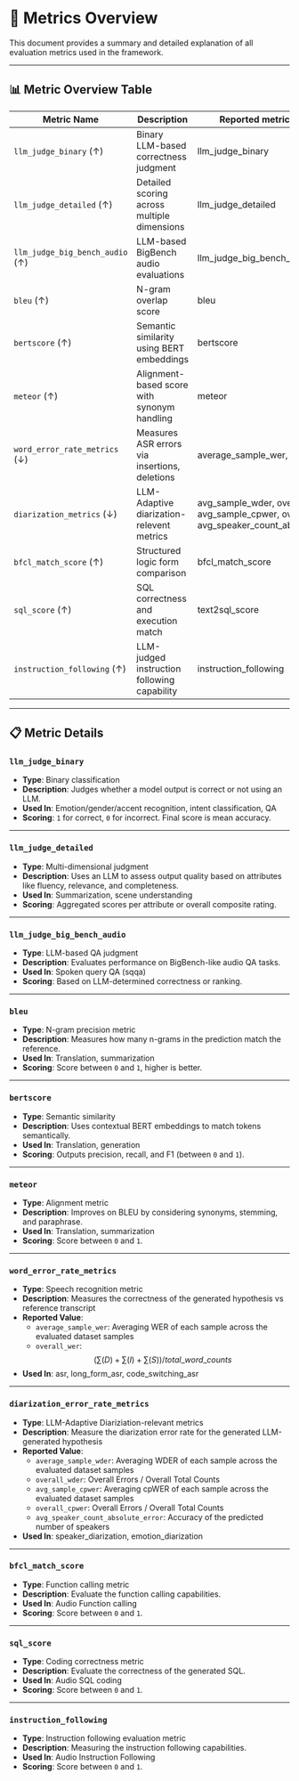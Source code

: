 # 📏 Metrics Overview

This document provides a summary and detailed explanation of all evaluation metrics used in the framework.

---

## 📊 Metric Overview Table

| Metric Name                | Description                                      | Reported metric values                                |
|---------------------------|--------------------------------------------------|-----------------------------------------------|
| `llm_judge_binary` (&uarr;)        | Binary LLM-based correctness judgment            | llm_judge_binary                 |
| `llm_judge_detailed` (&uarr;)      | Detailed scoring across multiple dimensions      | llm_judge_detailed            |
| `llm_judge_big_bench_audio` (&uarr;) | LLM-based BigBench audio evaluations           | llm_judge_big_bench_audio                                      |
| `bleu` (&uarr;)                    | N-gram overlap score                             | bleu                    |
| `bertscore` (&uarr;)               | Semantic similarity using BERT embeddings        | bertscore                       |
| `meteor` (&uarr;)                  | Alignment-based score with synonym handling      | meteor                    |
| `word_error_rate_metrics` (&darr;) | Measures ASR errors via insertions, deletions    | average_sample_wer, overall_wer                            |
| `diarization_metrics` (&darr;)     | LLM-Adaptive diarization-relevent metrics    | avg_sample_wder, overall_wder, avg_sample_cpwer, overall_cpwer, avg_speaker_count_absolute_error                           |
| `bfcl_match_score` (&uarr;)        | Structured logic form comparison                 | bfcl_match_score                          |
| `sql_score` (&uarr;)               | SQL correctness and execution match              | text2sql_score                                 |
| `instruction_following` (&uarr;)   | LLM-judged instruction following capability                 | instruction_following              |

---

## 📋 Metric Details

### `llm_judge_binary`
- **Type**: Binary classification
- **Description**: Judges whether a model output is correct or not using an LLM.
- **Used In**: Emotion/gender/accent recognition, intent classification, QA
- **Scoring**: `1` for correct, `0` for incorrect. Final score is mean accuracy.

---

### `llm_judge_detailed`
- **Type**: Multi-dimensional judgment
- **Description**: Uses an LLM to assess output quality based on attributes like fluency, relevance, and completeness.
- **Used In**: Summarization, scene understanding
- **Scoring**: Aggregated scores per attribute or overall composite rating.

---

### `llm_judge_big_bench_audio`
- **Type**: LLM-based QA judgment
- **Description**: Evaluates performance on BigBench-like audio QA tasks.
- **Used In**: Spoken query QA (sqqa)
- **Scoring**: Based on LLM-determined correctness or ranking.

---

### `bleu`
- **Type**: N-gram precision metric
- **Description**: Measures how many n-grams in the prediction match the reference.
- **Used In**: Translation, summarization
- **Scoring**: Score between `0` and `1`, higher is better.

---

### `bertscore`
- **Type**: Semantic similarity
- **Description**: Uses contextual BERT embeddings to match tokens semantically.
- **Used In**: Translation, generation
- **Scoring**: Outputs precision, recall, and F1 (between `0` and `1`).

---

### `meteor`
- **Type**: Alignment metric
- **Description**: Improves on BLEU by considering synonyms, stemming, and paraphrase.
- **Used In**: Translation, summarization
- **Scoring**: Score between `0` and `1`.

---

### `word_error_rate_metrics`
- **Type**: Speech recognition metric
- **Description**: Measures the correctness of the generated hypothesis vs reference transcript
- **Reported Value**: 
    - `average_sample_wer`: Averaging WER of each sample across the evaluated dataset samples
    - `overall_wer`: $$(\sum(D) + \sum(I) + \sum(S)) / total\_word\_counts$$
- **Used In**: asr, long_form_asr, code_switching_asr

---

### `diarization_error_rate_metrics`
- **Type**: LLM-Adaptive Diariziation-relevant metrics
- **Description**: Measure the diarization error rate for the generated LLM-generated hypothesis
- **Reported Value**:
    - `average_sample_wder`: Averaging WDER of each sample across the evaluated dataset samples
    - `overall_wder`: Overall Errors / Overall Total Counts
    - `avg_sample_cpwer`: Averaging cpWER of each sample across the evaluated dataset samples
    - `overall_cpwer`: Overall Errors / Overall Total Counts
    - `avg_speaker_count_absolute_error`:  Accuracy of the predicted number of speakers
- **Used In**: speaker_diarization, emotion_diarization

---

### `bfcl_match_score`
- **Type**: Function calling metric
- **Description**: Evaluate the function calling capabilities. 
- **Used In**: Audio Function calling 
- **Scoring**: Score between `0` and `1`.

---

### `sql_score`
- **Type**: Coding correctness metric
- **Description**: Evaluate the correctness of the generated SQL. 
- **Used In**: Audio SQL coding 
- **Scoring**: Score between `0` and `1`.

---

### `instruction_following`
- **Type**: Instruction following evaluation metric
- **Description**: Measuring the instruction following capabilities. 
- **Used In**: Audio Instruction Following
- **Scoring**: Score between `0` and `1`.
